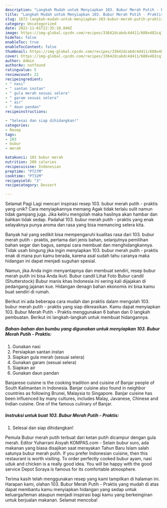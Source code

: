 ```yaml
---
description: "Langkah Mudah untuk Menyiapkan 103. Bubur Merah Putih - Praktis yang Lezat Sekali, Enak"
title: "Langkah Mudah untuk Menyiapkan 103. Bubur Merah Putih - Praktis yang Lezat Sekali, Enak"
slug: 1672-langkah-mudah-untuk-menyiapkan-103-bubur-merah-putih-praktis-yang-lezat-sekali-enak
category: Uncategorized
date: 2022-11-01T22:35:10.840Z
image: https://img-global.cpcdn.com/recipes/33642dcabdc4d411/680x482cq70/103-bubur-merah-putih-praktis-foto-resep-utama.jpg
hideToc: false
enableToc: true
enableTocContent: false
thumbnail: https://img-global.cpcdn.com/recipes/33642dcabdc4d411/680x482cq70/103-bubur-merah-putih-praktis-foto-resep-utama.jpg
cover: https://img-global.cpcdn.com/recipes/33642dcabdc4d411/680x482cq70/103-bubur-merah-putih-praktis-foto-resep-utama.jpg
author: Admin
authorAv: notfound
ratingvalue: 5
reviewcount: 22
recipeingredient:
- " nasi"
- " santan instan"
- " gula merah sesuai selera"
- " garam sesuai selera"
- " air"
- " daun pandan"
recipeinstructions:

- "Selesai dan siap dihidangkan!"
categories:
- Resep
tags:
- 103
- bubur
- merah

katakunci: 103 bubur merah 
nutrition: 209 calories
recipecuisine: Indonesian
preptime: "PT27M"
cooktime: "PT32M"
recipeyield: "3"
recipecategory: Dessert

---
```



Selamat Pagi Lagi mencari inspirasi resep 103. bubur merah putih - praktis yang unik? Cara menyiapkannya memang Agak tidak terlalu sulit namun tidak gampang juga. Jika keliru mengolah maka hasilnya akan hambar dan bahkan tidak sedap. Padahal 103. bubur merah putih - praktis yang enak selayaknya punya aroma dan rasa yang bisa memancing selera kita.


Banyak hal yang sedikit bisa mempengaruhi kualitas rasa dari 103. bubur merah putih - praktis, pertama dari jenis bahan, selanjutnya pemilihan bahan segar dan bagus, sampai cara membuat dan menghidangkannya. Tidak usah bingung jika ingin menyiapkan 103. bubur merah putih - praktis enak di mana pun kamu berada, karena asal sudah tahu caranya maka hidangan ini dapat menjadi suguhan spesial.

Namun, jika Anda ingin menyantapnya dan membuat sendiri, resep bubur merah putih ini bisa Anda ikuti. Bubur candil Lihat Foto Bubur candil (Shutterstock) Bubur manis khas Indonesia ini sering kali dijajakan di pedangang jajanan kue. Hidangan denagn bahan ekonomis ini bisa kamu buat sendiri di rumah.


Berikut ini ada beberapa cara mudah dan praktis dalam mengolah 103. bubur merah putih - praktis yang siap dikreasikan. Kamu dapat menyiapkan 103. Bubur Merah Putih - Praktis menggunakan 6 bahan dan 0 langkah pembuatan. Berikut ini langkah-langkah untuk membuat hidangannya.

<!--inarticleads1-->

##### Bahan-bahan dan bumbu yang digunakan untuk menyiapkan 103. Bubur Merah Putih - Praktis:

1. Gunakan  nasi
1. Persiapkan  santan instan
1. Siapkan  gula merah (sesuai selera)
1. Gunakan  garam (sesuai selera)
1. Siapkan  air
1. Gunakan  daun pandan


Banjarese cuisine is the cooking tradition and cuisine of Banjar people of South Kalimantan in Indonesia. Banjar cuisine also found in neighbor countries as following Brunei, Malaysia to Singapore. Banjar cuisine has been influenced by many cultures, includes Malay, Javanese, Chinese and Indian cuisine. One of the famous culinary of Banjar. 

<!--inarticleads2-->

##### Instruksi untuk buat 103. Bubur Merah Putih - Praktis:


1. Selesai dan siap dihidangkan!

Pemula Bubur merah putih terbuat dari ketan putih dicampur dengan gula merah. Editor Yuharrani Aisyah KOMPAS.com - Selain bubur suro, ada makanan yang biasa disajikan saat merayakan Tahun Baru Islam salah satunya bubur merah putih. If you prefer Indonesian cuisine, then this restaurant is worth visiting. To order perfectly cooked bubur ayam, nasi uduk and chicken is a really good idea. You will be happy with the good service Depot Soraya is famous for its comfortable atmosphere. 

Terima kasih telah menggunakan resep yang kami tampilkan di halaman ini. Harapan kami, olahan 103. Bubur Merah Putih - Praktis yang mudah di atas dapat membantu kamu menyiapkan hidangan yang sedap untuk keluarga/teman ataupun menjadi inspirasi bagi kamu yang berkeinginan untuk berjualan makanan. Selamat mencoba!
